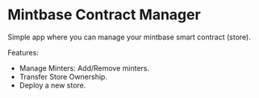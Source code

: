 # Mintbase Contract Manager

Simple app where you can manage your mintbase smart contract (store).

Features:

- Manage Minters: Add/Remove minters.
- Transfer Store Ownership.
- Deploy a new store.
